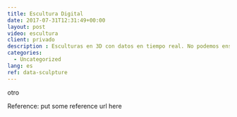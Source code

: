 ```yaml
---
title: Escultura Digital
date: 2017-07-31T12:31:49+00:00
layout: post
video: escultura
client: privado
description : Esculturas en 3D con datos en tiempo real. No podemos enseñar mucho por ser proyectos comerciales "secretos"
categories:
  - Uncategorized
lang: es  
ref: data-sculpture
---
```


otro

<p class="reference">Reference: put some reference url here</p>
